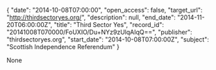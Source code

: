 {
  "date": "2014-10-08T07:00:00", 
  "open_access": false, 
  "target_url": "http://thirdsectoryes.org/", 
  "description": null, 
  "end_date": "2014-11-20T06:00:00Z", 
  "title": "Third Sector Yes", 
  "record_id": "20141008T070000/FoUXIO/Du+NYz9zUlqAIqQ==", 
  "publisher": "thirdsectoryes.org", 
  "start_date": "2014-10-08T07:00:00Z", 
  "subject": "Scottish Independence Referendum"
}

None